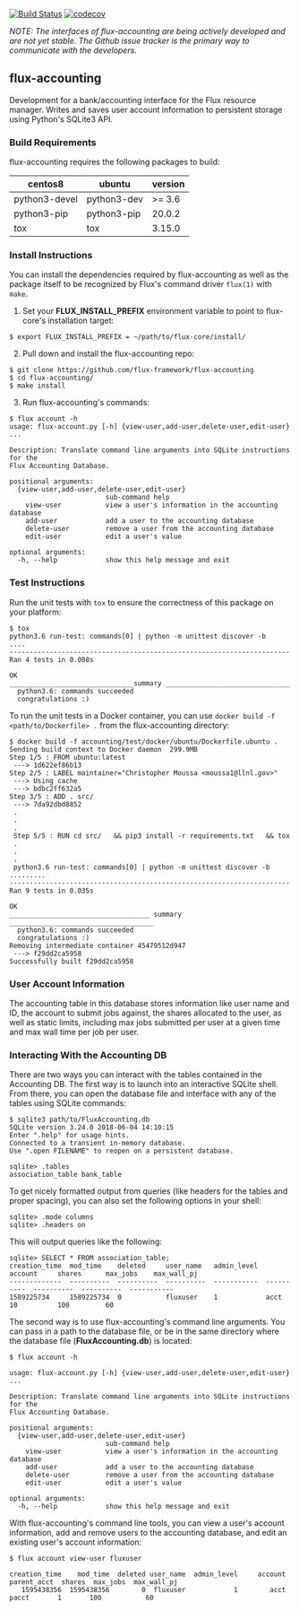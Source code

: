[![Build Status](https://travis-ci.org/flux-framework/flux-accounting.svg?branch=master)](https://travis-ci.org/flux-framework/flux-accounting)
[![codecov](https://codecov.io/gh/flux-framework/flux-accounting/branch/master/graph/badge.svg)](https://codecov.io/gh/flux-framework/flux-accounting)

_NOTE: The interfaces of flux-accounting are being actively developed and are not yet stable. The Github issue tracker is the primary way to communicate with the developers._

## flux-accounting

Development for a bank/accounting interface for the Flux resource manager. Writes and saves user account information to persistent storage using Python's SQLite3 API.

### Build Requirements

flux-accounting requires the following packages to build:

| centos8       | ubuntu      | version |
| ------        | --------    | ------- |
| python3-devel | python3-dev | >= 3.6  |
| python3-pip   | python3-pip | 20.0.2  |
| tox           | tox         | 3.15.0  |

### Install Instructions

You can install the dependencies required by flux-accounting as well as the package itself to be recognized by Flux's command driver `flux(1)` with `make`.

1. Set your **FLUX_INSTALL_PREFIX** environment variable to point to flux-core's installation target:

```
$ export FLUX_INSTALL_PREFIX = ~/path/to/flux-core/install/
```

2. Pull down and install the flux-accounting repo:

```
$ git clone https://github.com/flux-framework/flux-accounting
$ cd flux-accounting/
$ make install
```

3. Run flux-accounting's commands:

```
$ flux account -h
usage: flux-account.py [-h] {view-user,add-user,delete-user,edit-user} ...

Description: Translate command line arguments into SQLite instructions for the
Flux Accounting Database.

positional arguments:
  {view-user,add-user,delete-user,edit-user}
                        sub-command help
    view-user           view a user's information in the accounting database
    add-user            add a user to the accounting database
    delete-user         remove a user from the accounting database
    edit-user           edit a user's value

optional arguments:
  -h, --help            show this help message and exit
```

### Test Instructions

Run the unit tests with `tox` to ensure the correctness of this package on your platform:

```
$ tox
python3.6 run-test: commands[0] | python -m unittest discover -b
....
----------------------------------------------------------------------
Ran 4 tests in 0.008s

OK
_______________________________summary _______________________________
  python3.6: commands succeeded
  congratulations :)
```

To run the unit tests in a Docker container, you can use `docker build -f <path/to/Dockerfile> .` from the flux-accounting directory:

```
$ docker build -f accounting/test/docker/ubuntu/Dockerfile.ubuntu .
Sending build context to Docker daemon  299.9MB
Step 1/5 : FROM ubuntu:latest
 ---> 1d622ef86b13
Step 2/5 : LABEL maintainer="Christopher Moussa <moussa1@llnl.gov>"
 ---> Using cache
 ---> bdbc2ff632a5
Step 3/5 : ADD . src/
 ---> 7da92dbd8852
 .
 .
 .
 Step 5/5 : RUN cd src/   && pip3 install -r requirements.txt   && tox
 .
 .
 .
 python3.6 run-test: commands[0] | python -m unittest discover -b
.........
----------------------------------------------------------------------
Ran 9 tests in 0.035s

OK
___________________________________ summary ____________________________________
  python3.6: commands succeeded
  congratulations :)
Removing intermediate container 45479512d947
 ---> f29dd2ca5958
Successfully built f29dd2ca5958
```

### User Account Information

The accounting table in this database stores information like user name and ID, the account to submit jobs against, the shares allocated to the user, as well as static limits, including max jobs submitted per user at a given time and max wall time per job per user.

### Interacting With the Accounting DB

There are two ways you can interact with the tables contained in the Accounting DB. The first way is to launch into an interactive SQLite shell. From there, you can open the database file and interface with any of the tables using SQLite commands:

```
$ sqlite3 path/to/FluxAccounting.db
SQLite version 3.24.0 2018-06-04 14:10:15
Enter ".help" for usage hints.
Connected to a transient in-memory database.
Use ".open FILENAME" to reopen on a persistent database.

sqlite> .tables
association_table bank_table
```

To get nicely formatted output from queries (like headers for the tables and proper spacing), you can also set the following options in your shell:

```
sqlite> .mode columns
sqlite> .headers on
```

This will output queries like the following:

```
sqlite> SELECT * FROM association_table;
creation_time  mod_time    deleted     user_name   admin_level  account     shares      max_jobs    max_wall_pj
-------------  ----------  ----------  ----------  -----------  ----------  ----------  ----------  -----------
1589225734     1589225734  0           fluxuser    1            acct        10          100         60  
```

The second way is to use flux-accounting's command line arguments. You can pass in a path to the database file, or be in the same directory where the database file (**FluxAccounting.db**) is located:

```
$ flux account -h

usage: flux-account.py [-h] {view-user,add-user,delete-user,edit-user} ...

Description: Translate command line arguments into SQLite instructions for the
Flux Accounting Database.

positional arguments:
  {view-user,add-user,delete-user,edit-user}
                        sub-command help
    view-user           view a user's information in the accounting database
    add-user            add a user to the accounting database
    delete-user         remove a user from the accounting database
    edit-user           edit a user's value

optional arguments:
  -h, --help            show this help message and exit
```

With flux-accounting's command line tools, you can view a user's account information, add and remove users to the accounting database, and edit an existing user's account information:

```
$ flux account view-user fluxuser

creation_time    mod_time  deleted user_name  admin_level     account parent_acct  shares  max_jobs  max_wall_pj
   1595438356  1595438356        0  fluxuser            1        acct       pacct       1       100           60
```
